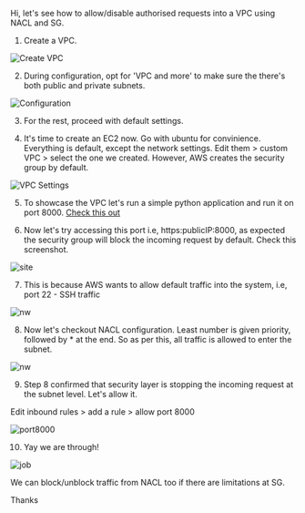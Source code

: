 Hi, let's see how to allow/disable authorised requests into a VPC using NACL and SG.

1. Create a VPC.

![Create VPC](https://github.com/guycalledavinash/aws/assets/90386560/9f428ff8-119d-4a64-bc16-732fd8a0f69d)

2. During configuration, opt for 'VPC and more' to make sure the there's both public and private subnets.

![Configuration](https://github.com/guycalledavinash/aws/assets/90386560/e5e9e2bd-c95d-4ace-b239-007de3594913)

3. For the rest, proceed with default settings.

4. It's time to create an EC2 now. Go with ubuntu for convinience. Everything is default, except the network settings. Edit them > custom VPC > select the one we created. However, AWS creates the security group by default.

![VPC Settings](https://github.com/guycalledavinash/aws/assets/90386560/3677d1c8-3c2a-4903-8a85-14a50eedee90)

5. To showcase the VPC let's run a simple python application and run it on port 8000. [Check this out](https://github.com/guycalledavinash/aws/blob/main/Security/vpc-nacl-sg)

6. Now let's try accessing this port i.e, https:publicIP:8000, as expected the security group will block the incoming request by default. Check this screenshot.

![site](https://github.com/guycalledavinash/aws/assets/90386560/a1a34b5c-1248-46fd-83b8-4af695082fa0)

7. This is because AWS wants to allow default traffic into the system, i.e, port 22 - SSH traffic

![nw](https://github.com/guycalledavinash/aws/assets/90386560/bc3527ca-970c-45e1-8ea3-9df7beeabdc7)

8. Now let's checkout NACL configuration. Least number is given priority, followed by * at the end. So as per this, all traffic is allowed to enter the subnet.

![nw](https://github.com/guycalledavinash/aws/assets/90386560/780d873a-2b64-4c9c-87a3-c6f29e42bd1f)

9. Step 8 confirmed that security layer is stopping the incoming request at the subnet level. Let's allow it.

Edit inbound rules > add a rule > allow port 8000

![port8000](https://github.com/guycalledavinash/aws/assets/90386560/bf0c2597-67fe-4183-8be2-3acc15f62a2c)

10. Yay we are through!

![job](https://github.com/guycalledavinash/aws/assets/90386560/f934aab1-6aa6-4a51-af3f-4226cafe6060)

We can block/unblock traffic from NACL too if there are limitations at SG.

Thanks
